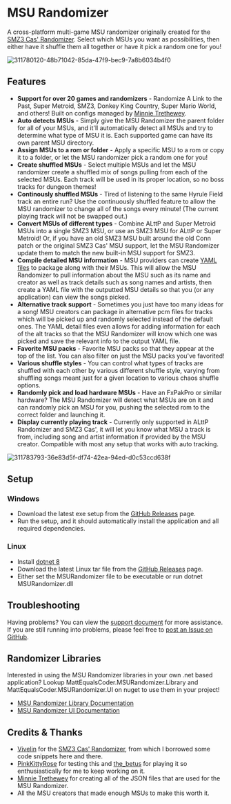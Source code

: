 # MSU Randomizer

A cross-platform multi-game MSU randomizer originally created for the [SMZ3 Cas' Randomizer](https://github.com/Vivelin/SMZ3Randomizer). Select which MSUs you want as possibilities, then either have it shuffle them all together or have it pick a random one for you!

![311780120-48b71042-85da-47f9-bec9-7a8b6034b4f0](https://github.com/MattEqualsCoder/MSURandomizer/assets/63823784/0fe5c230-1247-44d9-b1d3-84775ba97fed)

## Features

- **Support for over 20 games and randomizers** - Randomize A Link to the Past, Super Metroid, SMZ3, Donkey King Country, Super Mario World, and others! Built on configs managed by [Minnie Trethewey](https://github.com/miketrethewey).
- **Auto detects MSUs** - Simply give the MSU Randomizer the parent folder for all of your MSUs, and it'll automatically detect all MSUs and try to determine what type of MSU it is. Each supported game can have its own parent MSU directory.
- **Assign MSUs to a rom or folder** - Apply a specific MSU to a rom or copy it to a folder, or let the MSU randomizer pick a random one for you!
- **Create shuffled MSUs** - Select multiple MSUs and let the MSU randomizer create a shuffled mix of songs pulling from each of the selected MSUs. Each track will be used in its proper location, so no boss tracks for dungeon themes!
- **Continously shuffled MSUs** - Tired of listening to the same Hyrule Field track an entire run? Use the continuously shuffled feature to allow the MSU randomizer to change all of the songs every minute! (The current playing track will not be swapped out.)
- **Convert MSUs of different types** - Combine ALttP and Super Metroid MSUs into a single SMZ3 MSU, or use an SMZ3 MSU for ALttP or Super Metroid! Or, if you have an old SMZ3 MSU built around the old Conn patch or the original SMZ3 Cas' MSU support, let the MSU Randomizer update them to match the new built-in MSU support for SMZ3.
- **Compile detailed MSU information** - MSU providers can create [YAML files](Docs/yaml.md) to package along with their MSUs. This will allow the MSU Randomizer to pull information about the MSU such as its name and creator as well as track details such as song names and artists, then create a YAML file with the outputted MSU details so that you (or any application) can view the songs picked.
- **Alternative track support** - Sometimes you just have too many ideas for a song! MSU creators can package in alternative pcm files for tracks which will be picked up and randomly selected instead of the default ones. The YAML detail files even allows for adding information for each of the alt tracks so that the MSU Randomizer will know which one was picked and save the relevant info to the output YAML file.
- **Favorite MSU packs** - Favorite MSU packs so that they appear at the top of the list. You can also filter on just the MSU packs you've favorited!
- **Various shuffle styles** - You can control what types of tracks are shuffled with each other by various different shuffle style, varying from shuffling songs meant just for a given location to various chaos shuffle options.
- **Randomly pick and load hardware MSUs** - Have an FxPakPro or similar hardware? The MSU Randomizer will detect what MSUs are on it and can randomly pick an MSU for you, pushing the selected rom to the correct folder and launching it.
- **Display currently playing track** - Currently only supported in ALttP Randomizer and SMZ3 Cas', it will let you know what MSU a track is from, including song and artist information if provided by the MSU creator. Compatible with most any setup that works with auto tracking.

![311783793-36e83d5f-df74-42ea-94ed-d0c53ccd638f](https://github.com/MattEqualsCoder/MSURandomizer/assets/63823784/95548550-e9e6-4de1-8bcf-616178c1ca3f)

## Setup

### Windows
- Download the latest exe setup from the [GitHub Releases](https://github.com/MattEqualsCoder/MSURandomizer/releases) page.
- Run the setup, and it should automatically install the application and all required dependencies.

### Linux
- Install [dotnet 8](https://dotnet.microsoft.com/en-us/download/dotnet/8.0)
- Download the latest Linux tar file from the [GitHub Releases](https://github.com/MattEqualsCoder/MSURandomizer/releases) page.
- Either set the MSURandomizer file to be executable or run dotnet MSURandomizer.dll

## Troubleshooting

Having problems? You can view the [support document](Docs/support.md) for more assistance. If you are still running into problems, please feel free to [post an Issue on GitHub](https://github.com/MattEqualsCoder/MSURandomizer/issues).

## Randomizer Libraries

Interested in using the MSU Randomizer libraries in your own .net based application? Lookup MattEqualsCoder.MSURandomizer.Library and MattEqualsCoder.MSURandomizer.UI on nuget to use them in your project!

- [MSU Randomizer Library Documentation](./MSURandomizerLibrary/README.md)
- [MSU Randomizer UI Documentation](./MSURandomizerUI/README.md)

## Credits & Thanks

- [Vivelin](https://vivelin.net/) for the [SMZ3 Cas' Randomizer](https://github.com/Vivelin/SMZ3Randomizer), from which I borrowed some code snippets here and there.
- [PinkKittyRose](https://www.twitch.tv/pinkkittyrose) for testing this and [the_betus](https://www.twitch.tv/the_betus) for playing it so enthusiastically for me to keep working on it.
- [Minnie Trethewey](https://github.com/miketrethewey) for creating all of the JSON files that are used for the MSU Randomizer.
- All the MSU creators that made enough MSUs to make this worth it.
